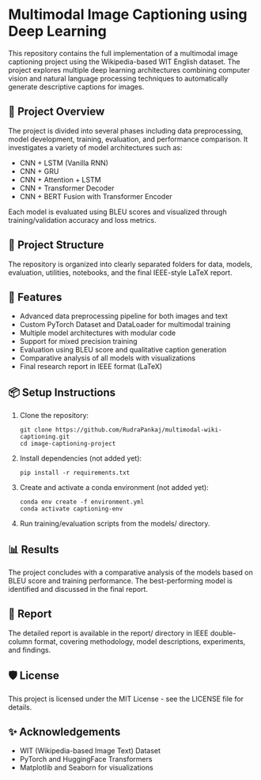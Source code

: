 # Multimodal Image Captioning using Deep Learning

This repository contains the full implementation of a multimodal image captioning project using the Wikipedia-based WIT English dataset. The project explores multiple deep learning architectures combining computer vision and natural language processing techniques to automatically generate descriptive captions for images.

## 📝 Project Overview

The project is divided into several phases including data preprocessing, model development, training, evaluation, and performance comparison. It investigates a variety of model architectures such as:

- CNN + LSTM (Vanilla RNN)
- CNN + GRU
- CNN + Attention + LSTM
- CNN + Transformer Decoder
- CNN + BERT Fusion with Transformer Encoder

Each model is evaluated using BLEU scores and visualized through training/validation accuracy and loss metrics.

## 📁 Project Structure

The repository is organized into clearly separated folders for data, models, evaluation, utilities, notebooks, and the final IEEE-style LaTeX report.

## 🚀 Features

- Advanced data preprocessing pipeline for both images and text
- Custom PyTorch Dataset and DataLoader for multimodal training
- Multiple model architectures with modular code
- Support for mixed precision training
- Evaluation using BLEU score and qualitative caption generation
- Comparative analysis of all models with visualizations
- Final research report in IEEE format (LaTeX)

## 📦 Setup Instructions

1. Clone the repository:
   ```
   git clone https://github.com/RudraPankaj/multimodal-wiki-captioning.git
   cd image-captioning-project
   ```
2. Install dependencies (not added yet):
    ```
    pip install -r requirements.txt
    ```
3. Create and activate a conda environment (not added yet):
    ```
    conda env create -f environment.yml
    conda activate captioning-env
    ```
4. Run training/evaluation scripts from the models/ directory.

## 📊 Results
The project concludes with a comparative analysis of the models based on BLEU score and training performance. The best-performing model is identified and discussed in the final report.

## 📄 Report
The detailed report is available in the report/ directory in IEEE double-column format, covering methodology, model descriptions, experiments, and findings.

## 🛡 License
This project is licensed under the MIT License - see the LICENSE file for details.

## ✨ Acknowledgements
- WIT (Wikipedia-based Image Text) Dataset
- PyTorch and HuggingFace Transformers
- Matplotlib and Seaborn for visualizations

